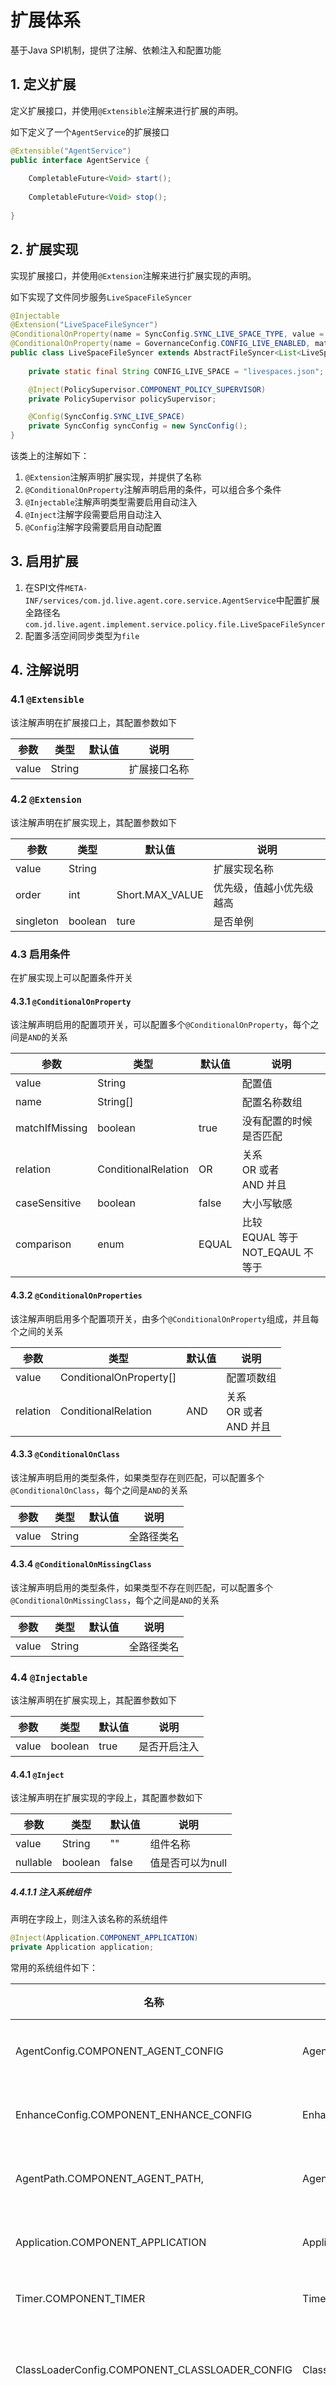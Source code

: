 扩展体系
===

基于Java SPI机制，提供了注解、依赖注入和配置功能

## 1. 定义扩展

定义扩展接口，并使用`@Extensible`注解来进行扩展的声明。

如下定义了一个`AgentService`的扩展接口

```java
@Extensible("AgentService")
public interface AgentService {
    
    CompletableFuture<Void> start();
    
    CompletableFuture<Void> stop();
    
}
```

## 2. 扩展实现

实现扩展接口，并使用`@Extension`注解来进行扩展实现的声明。

如下实现了文件同步服务`LiveSpaceFileSyncer`

```java
@Injectable
@Extension("LiveSpaceFileSyncer")
@ConditionalOnProperty(name = SyncConfig.SYNC_LIVE_SPACE_TYPE, value = "file")
@ConditionalOnProperty(name = GovernanceConfig.CONFIG_LIVE_ENABLED, matchIfMissing = true)
public class LiveSpaceFileSyncer extends AbstractFileSyncer<List<LiveSpace>> {
    
    private static final String CONFIG_LIVE_SPACE = "livespaces.json";

    @Inject(PolicySupervisor.COMPONENT_POLICY_SUPERVISOR)
    private PolicySupervisor policySupervisor;

    @Config(SyncConfig.SYNC_LIVE_SPACE)
    private SyncConfig syncConfig = new SyncConfig();
}
```
该类上的注解如下：
1. `@Extension`注解声明扩展实现，并提供了名称
2. `@ConditionalOnProperty`注解声明启用的条件，可以组合多个条件
3. `@Injectable`注解声明类型需要启用自动注入
4. `@Inject`注解字段需要启用自动注入
5. `@Config`注解字段需要启用自动配置

## 3. 启用扩展
1. 在SPI文件`META-INF/services/com.jd.live.agent.core.service.AgentService`中配置扩展全路径名
`com.jd.live.agent.implement.service.policy.file.LiveSpaceFileSyncer`
2. 配置多活空间同步类型为`file`

## 4. 注解说明
### 4.1 `@Extensible`

该注解声明在扩展接口上，其配置参数如下

| 参数             | 类型                   | 默认值  | 说明      |
|----------------|----------------------|------|---------|
| value          | String               |      | 扩展接口名称  |

### 4.2 `@Extension`
该注解声明在扩展实现上，其配置参数如下

| 参数    | 类型      | 默认值 | 说明           |
|-------|---------|-----|--------------|
| value | String  |     | 扩展实现名称       |
| order | int     | Short.MAX_VALUE | 优先级，值越小优先级越高 |
| singleton | boolean | ture| 是否单例         |


### 4.3 启用条件
在扩展实现上可以配置条件开关

#### 4.3.1 `@ConditionalOnProperty`
该注解声明启用的配置项开关，可以配置多个`@ConditionalOnProperty`，每个之间是`AND`的关系

| 参数             | 类型                  | 默认值   | 说明                                   |
|----------------|---------------------|-------|--------------------------------------|
| value          | String              |       | 配置值                                  |
| name           | String[]            |       | 配置名称数组                               |
| matchIfMissing | boolean             | true  | 没有配置的时候是否匹配                          |
| relation       | ConditionalRelation | OR    | 关系<br/>OR 或者<br/>AND 并且              |
| caseSensitive       | boolean             | false | 大小写敏感                                |
| comparison       | enum                | EQUAL | 比较 <br/>EQUAL 等于 <br/> NOT_EQAUL 不等于 |

#### 4.3.2 `@ConditionalOnProperties`
该注解声明启用多个配置项开关，由多个`@ConditionalOnProperty`组成，并且每个之间的关系

| 参数             | 类型                      | 默认值 | 说明                      |
|----------------|-------------------------|-----|-------------------------|
| value          | ConditionalOnProperty[] |     | 配置项数组                   |
| relation       | ConditionalRelation     | AND | 关系<br/>OR 或者<br/>AND 并且 |

#### 4.3.3 `@ConditionalOnClass`
该注解声明启用的类型条件，如果类型存在则匹配，可以配置多个`@ConditionalOnClass`，每个之间是`AND`的关系

| 参数     | 类型      | 默认值   | 说明    |
|--------|---------|-------|-------|
| value  | String  |       | 全路径类名 |

#### 4.3.4 `@ConditionalOnMissingClass`
该注解声明启用的类型条件，如果类型不存在则匹配，可以配置多个`@ConditionalOnMissingClass`，每个之间是`AND`的关系

| 参数     | 类型      | 默认值   | 说明    |
|--------|---------|-------|-------|
| value  | String  |       | 全路径类名 |

### 4.4 `@Injectable`
该注解声明在扩展实现上，其配置参数如下

| 参数     | 类型      | 默认值  | 说明     |
|--------|---------|------|--------|
| value  | boolean | true | 是否开启注入 |

#### 4.4.1 `@Inject`
该注解声明在扩展实现的字段上，其配置参数如下

| 参数     | 类型      | 默认值   | 说明         |
|--------|---------|-------|------------|
| value  | String  | ""    | 组件名称       |
| nullable  | boolean | false | 值是否可以为null |

##### 4.4.1.1 注入系统组件

声明在字段上，则注入该名称的系统组件
```java
@Inject(Application.COMPONENT_APPLICATION)
private Application application;
```
常用的系统组件如下：

| 名称                                             | 类型      | 说明       |
|------------------------------------------------|---------|----------|
| AgentConfig.COMPONENT_AGENT_CONFIG             | AgentConfig  | 代理配置     |
| EnhanceConfig.COMPONENT_ENHANCE_CONFIG         | EnhanceConfig | 增强配置     |
| AgentPath.COMPONENT_AGENT_PATH,                | AgentPath | 代理路径     |
| Application.COMPONENT_APPLICATION              | Application | 应用实例     |
| Timer.COMPONENT_TIMER                          | Timer | 时钟轮      |
| ClassLoaderConfig.COMPONENT_CLASSLOADER_CONFIG | ClassLoaderConfig | 类加载器配置   |
| AgentLifecycle.COMPONENT_AGENT_LIFECYCLE       | AgentLifecycle | 代理声明周期管理 |
| ConditionMatcher.COMPONENT_CONDITION_MATCHER   | ConditionMatcher | 条件匹配     |
| PolicySupervisor.COMPONENT_POLICY_SUPERVISOR   | PolicySupervisor | 策略管理器    |
| InvocationContext.COMPONENT_INVOCATION_CONTEXT | InvocationContext | 流控拦截上下文  |

##### 4.4.1.2 注入扩展实现

声明在扩展接口字段上，则注入该扩展的最高优先级的实现
```java
@Inject
private LoadBalancer loadBalancer;
```

声明在扩展接口的映射字段上，则注入所有扩展实现
```java
@Inject
private Map<String, LoadBalancer> loadBalancers;
```

##### 4.4.1.3 注入事件发布器
声明在事件发布器字段上，则注入该名称的事件发布器
```java
@Inject(Publisher.POLICY_SUBSCRIBER)
private Publisher<PolicySubscriber> policyPublisher;
```
